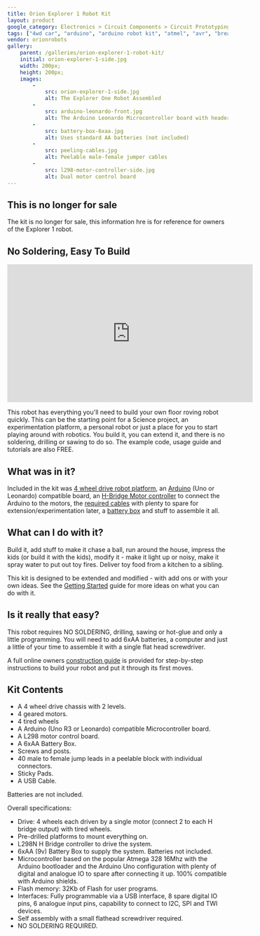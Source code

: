 ```yaml
---
title: Orion Explorer 1 Robot Kit
layout: product
google_category: Electronics > Circuit Components > Circuit Prototyping
tags: ["4wd car", "arduino", "arduino robot kit", "atmel", "avr", "breadboard", "explorer 1", "microcontroller", "robot", "robot car", "robot chassis", "solderless"]
vendor: orionrobots
gallery:
    parent: /galleries/orion-explorer-1-robot-kit/
    initial: orion-explorer-1-side.jpg
    width: 200px;
    height: 200px;
    images:
        -
            src: orion-explorer-1-side.jpg
            alt: The Explorer One Robot Assembled
        -
            src: arduino-leonardo-front.jpg
            alt: The Arduino Leonardo Microcontroller board with headers
        -
            src: battery-box-6xaa.jpg
            alt: Uses standard AA batteries (not included)
        -
            src: peeling-cables.jpg
            alt: Peelable male-female jumper cables
        -
            src: l298-motor-controller-side.jpg
            alt: Dual motor control board
---
```

## This is no longer for sale

The kit is no longer for sale, this information hre is for reference for owners of the Explorer 1 robot.

## No Soldering, Easy To Build

<iframe width="560" height="315" src="https://www.youtube.com/embed/nMInkh0OysI" title="YouTube video player" frameborder="0" allow="accelerometer; autoplay; clipboard-write; encrypted-media; gyroscope; picture-in-picture" allowfullscreen="">
</iframe>

This robot has everything you'll need to build your own floor roving robot quickly. This can be the starting point for a Science project, an experimentation platform, a personal robot or just a place for you to start playing around with robotics. You build it, you can extend it, and there is no soldering, drilling or sawing to do so. The example code, usage guide and tutorials are also FREE.

## What was in it?

Included in the kit was [4 wheel drive robot platform](/products/more-about-the-orion-explorer-1-chassis.html), an [Arduino](/pages/about_the_arduino.html) (Uno or Leonardo) compatible board, an [H-Bridge Motor controller](/products/dual-motor-2a-control-board.html) to connect the Arduino to the motors, the [required cables](/products/jump-cables-40-pin-male-female.html) with plenty to spare for extension/experimentation later, a [battery box](/products/battery-box-6xaa.html) and stuff to assemble it all.

## What can I do with it?

Build it, add stuff to make it chase a ball, run around the house, impress the kids (or build it with the kids), modify it - make it light up or noisy, make it spray water to put out toy fires. Deliver toy food from a kitchen to a sibling.

This kit is designed to be extended and modified - with add ons or with your own ideas. See the [Getting Started](/getting_started.html) guide for more ideas on what you can do with it.

## Is it really that easy?

This robot requires NO SOLDERING, drilling, sawing or hot-glue and only a little programming. You will need to add 6xAA batteries, a computer and just a little of your time to assemble it with a single flat head screwdriver.

A full online owners [construction guide](/construction_guide.html) is provided for step-by-step instructions to build your robot and put it through its first moves.

## Kit Contents

* A 4 wheel drive chassis with 2 levels.
* 4 geared motors.
* 4 tired wheels
* A Arduino (Uno R3 or Leonardo) compatible Microcontroller board.
* A L298 motor control board.
* A 6xAA Battery Box.
* Screws and posts.
* 40 male to female jump leads in a peelable block with individual connectors.
* Sticky Pads.
* A USB Cable.

Batteries are not included.

Overall specifications:

* Drive: 4 wheels each driven by a single motor (connect 2 to each H bridge output) with tired wheels.
* Pre-drilled platforms to mount everything on.
* L298N H Bridge controller to drive the system.
* 6xAA (9v) Battery Box to supply the system. Batteries not included.
* Microcontroller based on the popular Atmega 328 16Mhz with the Arduino bootloader and the Arduino Uno configuration with plenty of digital and analogue IO to spare after connecting it up. 100% compatible with Arduino shields.
* Flash memory: 32Kb of Flash for user programs.
* Interfaces: Fully programmable via a USB interface, 8 spare digital IO pins, 6 analogue input pins, capability to connect to I2C, SPI and TWI devices.
* Self assembly with a small flathead screwdriver required.
* NO SOLDERING REQUIRED.
